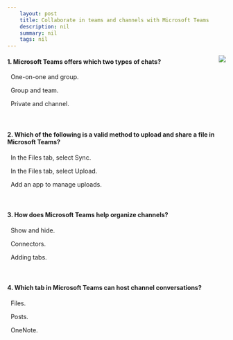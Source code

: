 ```yaml
---
    layout: post
    title: Collaborate in teams and channels with Microsoft Teams 
    description: nil
    summary: nil
    tags: nil
---
```



 <a target="_blank" href="https://docs.microsoft.com/en-us/learn/modules/collaborate-teams-channels-microsoft-teams/8-knowledge-check/"><i class="fas fa-external-link-alt"></i> </a>
 <img align="right" src="https://docs.microsoft.com/en-us/learn/achievements/collaborate-in-teams-and-channels-with-microsoft-teams.svg">
####  1. Microsoft Teams offers which two types of chats?


<i class='fas fa-check-square' style='color: Dodgerblue;'></i> &nbsp;&nbsp;One-on-one and group.

<i class='far fa-square'></i> &nbsp;&nbsp;Group and team.

<i class='far fa-square'></i> &nbsp;&nbsp;Private and channel.
<br />
<br />
<br />

####  2. Which of the following is a valid method to upload and share a file in Microsoft Teams?


<i class='far fa-square'></i> &nbsp;&nbsp;In the Files tab, select Sync.

<i class='fas fa-check-square' style='color: Dodgerblue;'></i> &nbsp;&nbsp;In the Files tab, select Upload.

<i class='far fa-square'></i> &nbsp;&nbsp;Add an app to manage uploads.
<br />
<br />
<br />

####  3. How does Microsoft Teams help organize channels?


<i class='fas fa-check-square' style='color: Dodgerblue;'></i> &nbsp;&nbsp;Show and hide.

<i class='far fa-square'></i> &nbsp;&nbsp;Connectors.

<i class='far fa-square'></i> &nbsp;&nbsp;Adding tabs.
<br />
<br />
<br />

####  4. Which tab in Microsoft Teams can host channel conversations?


<i class='far fa-square'></i> &nbsp;&nbsp;Files.

<i class='fas fa-check-square' style='color: Dodgerblue;'></i> &nbsp;&nbsp;Posts.

<i class='far fa-square'></i> &nbsp;&nbsp;OneNote.
<br />
<br />
<br />
